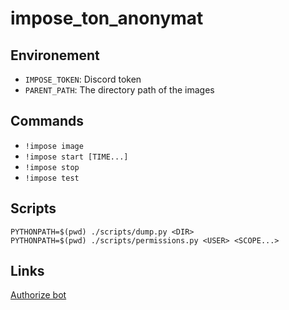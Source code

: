 # impose_ton_anonymat

## Environement

- `IMPOSE_TOKEN`: Discord token
- `PARENT_PATH`: The directory path of the images

## Commands

- `!impose image`
- `!impose start [TIME...]`
- `!impose stop`
- `!impose test`

## Scripts

`PYTHONPATH=$(pwd) ./scripts/dump.py <DIR>`  
`PYTHONPATH=$(pwd) ./scripts/permissions.py <USER> <SCOPE...>`

## Links

[Authorize bot](https://discord.com/oauth2/authorize?client_id=727984070390317136&scope=bot&permissions=2048)
